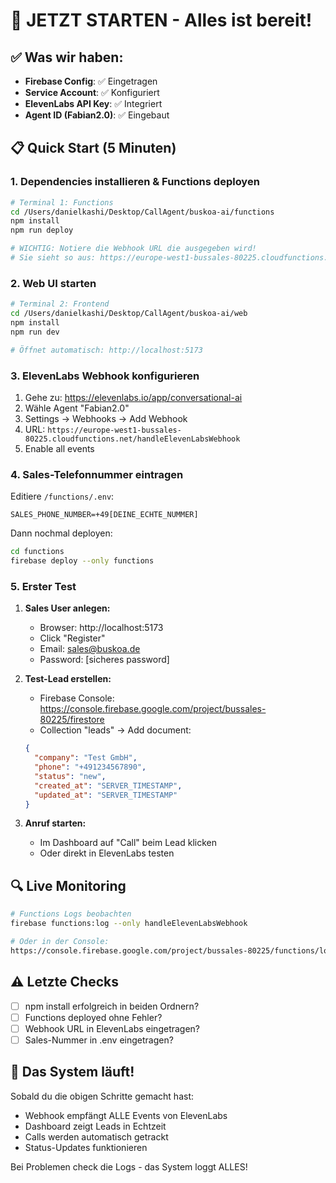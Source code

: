 # 🚀 JETZT STARTEN - Alles ist bereit!

## ✅ Was wir haben:

- **Firebase Config**: ✅ Eingetragen
- **Service Account**: ✅ Konfiguriert  
- **ElevenLabs API Key**: ✅ Integriert
- **Agent ID (Fabian2.0)**: ✅ Eingebaut

## 📋 Quick Start (5 Minuten)

### 1. Dependencies installieren & Functions deployen

```bash
# Terminal 1: Functions
cd /Users/danielkashi/Desktop/CallAgent/buskoa-ai/functions
npm install
npm run deploy

# WICHTIG: Notiere die Webhook URL die ausgegeben wird!
# Sie sieht so aus: https://europe-west1-bussales-80225.cloudfunctions.net/handleElevenLabsWebhook
```

### 2. Web UI starten

```bash
# Terminal 2: Frontend
cd /Users/danielkashi/Desktop/CallAgent/buskoa-ai/web
npm install
npm run dev

# Öffnet automatisch: http://localhost:5173
```

### 3. ElevenLabs Webhook konfigurieren

1. Gehe zu: https://elevenlabs.io/app/conversational-ai
2. Wähle Agent "Fabian2.0"
3. Settings → Webhooks → Add Webhook
4. URL: `https://europe-west1-bussales-80225.cloudfunctions.net/handleElevenLabsWebhook`
5. Enable all events

### 4. Sales-Telefonnummer eintragen

Editiere `/functions/.env`:
```env
SALES_PHONE_NUMBER=+49[DEINE_ECHTE_NUMMER]
```

Dann nochmal deployen:
```bash
cd functions
firebase deploy --only functions
```

### 5. Erster Test

1. **Sales User anlegen:**
   - Browser: http://localhost:5173
   - Click "Register"
   - Email: sales@buskoa.de
   - Password: [sicheres password]

2. **Test-Lead erstellen:**
   - Firebase Console: https://console.firebase.google.com/project/bussales-80225/firestore
   - Collection "leads" → Add document:
   ```json
   {
     "company": "Test GmbH",
     "phone": "+491234567890",
     "status": "new",
     "created_at": "SERVER_TIMESTAMP",
     "updated_at": "SERVER_TIMESTAMP"
   }
   ```

3. **Anruf starten:**
   - Im Dashboard auf "Call" beim Lead klicken
   - Oder direkt in ElevenLabs testen

## 🔍 Live Monitoring

```bash
# Functions Logs beobachten
firebase functions:log --only handleElevenLabsWebhook

# Oder in der Console:
https://console.firebase.google.com/project/bussales-80225/functions/logs
```

## ⚠️ Letzte Checks

- [ ] npm install erfolgreich in beiden Ordnern?
- [ ] Functions deployed ohne Fehler?
- [ ] Webhook URL in ElevenLabs eingetragen?
- [ ] Sales-Nummer in .env eingetragen?

## 🎯 Das System läuft!

Sobald du die obigen Schritte gemacht hast:
- Webhook empfängt ALLE Events von ElevenLabs
- Dashboard zeigt Leads in Echtzeit
- Calls werden automatisch getrackt
- Status-Updates funktionieren

Bei Problemen check die Logs - das System loggt ALLES!